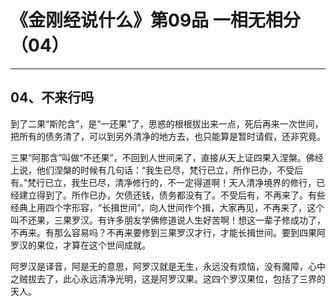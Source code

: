 # 《金刚经说什么》第09品 一相无相分（04）

------

## 04、不来行吗

到了二果“斯陀含”，是“一还果”了，思惑的根根拔出来一点，死后再来一次世间，把所有的债务清了，可以到另外清净的地方去，也只能算是暂时请假，还非究竟。

三果“阿那含”叫做“不还果”，不回到人世间来了，直接从天上证四果入涅槃。佛经上说，他们涅槃的时候有几句话：“我生已尽，梵行已立，所作已办，不受后有。”梵行已立，我生已尽，清净修行的，不一定得道啊！天人清净境界的修行，已经建立得到了。所作已办，欠债还钱，债务都没有了。不受后有，不再来了。有些经典上用四个字形容，“长揖世间”，向人世间作个揖，大家再见，不再来了，这个叫不还果，三果罗汉。有许多朋友学佛修道说人生好苦啊！想这一辈子修成功了，不再来。有那么容易吗？不再来要修到三果罗汉才行，才能长揖世间。要到四果阿罗汉的果位，才算在这个世间成就。

阿罗汉是译音，阿是无的意思，阿罗汉就是无生，永远没有烦恼，没有魔障，心中之贼拔去了，此心永远清净光明，这是阿罗汉果。这四个罗汉果位，包括了三界的天人。


